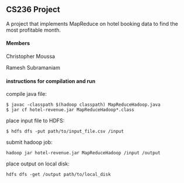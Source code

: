 ## CS236 Project

A project that implements MapReduce on hotel booking data to find the most
profitable month.

#### Members
Christopher Moussa

Ramesh Subramaniam

#### instructions for compilation and run

compile java file:

```
$ javac -classpath $(hadoop classpath) MapReduceHadoop.java
$ jar cf hotel-revenue.jar MapReduceHadoop*.class
```

place input file to HDFS:

```
$ hdfs dfs -put path/to/input_file.csv /input
```

submit hadoop job:

```
hadoop jar hotel-revenue.jar MapReduceHadoop /input /output
```

place output on local disk:

```
hdfs dfs -get /output path/to/local_disk
```
